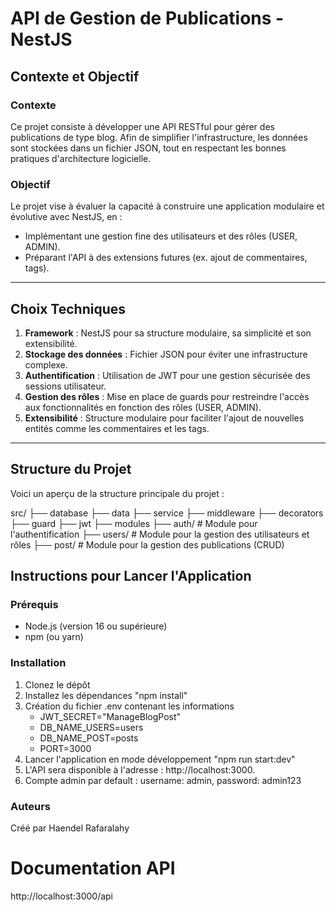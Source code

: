 # API de Gestion de Publications - NestJS

## Contexte et Objectif

### Contexte
Ce projet consiste à développer une API RESTful pour gérer des publications de type blog. Afin de simplifier l'infrastructure, les données sont stockées dans un fichier JSON, tout en respectant les bonnes pratiques d'architecture logicielle.

### Objectif
Le projet vise à évaluer la capacité à construire une application modulaire et évolutive avec NestJS, en :
- Implémentant une gestion fine des utilisateurs et des rôles (USER, ADMIN).
- Préparant l'API à des extensions futures (ex. ajout de commentaires, tags).

---

## Choix Techniques
1. **Framework** : NestJS pour sa structure modulaire, sa simplicité et son extensibilité.
2. **Stockage des données** : Fichier JSON pour éviter une infrastructure complexe.
3. **Authentification** : Utilisation de JWT pour une gestion sécurisée des sessions utilisateur.
4. **Gestion des rôles** : Mise en place de guards pour restreindre l'accès aux fonctionnalités en fonction des rôles (USER, ADMIN).
5. **Extensibilité** : Structure modulaire pour faciliter l'ajout de nouvelles entités comme les commentaires et les tags.

---

## Structure du Projet

Voici un aperçu de la structure principale du projet :

src/ 
    ├── database
        ├── data
        ├── service
    ├── middleware
        ├── decorators
        ├── guard
        ├── jwt
    ├── modules
        ├── auth/ # Module pour l'authentification
        ├── users/ # Module pour la gestion des utilisateurs et rôles 
        ├── post/ # Module pour la gestion des publications (CRUD) 
    
        


## Instructions pour Lancer l'Application

### Prérequis
- Node.js (version 16 ou supérieure)
- npm (ou yarn)

### Installation
1. Clonez le dépôt 
2. Installez les dépendances "npm install"
3. Création du fichier .env contenant les informations 
    - JWT_SECRET="ManageBlogPost"
    - DB_NAME_USERS=users
    - DB_NAME_POST=posts
    - PORT=3000
4. Lancer l'application en mode développement "npm run start:dev"
5. L'API sera disponible à l'adresse : http://localhost:3000.
6. Compte admin par default : username: admin, password: admin123



### Auteurs
Créé par Haendel Rafaralahy

# Documentation API
http://localhost:3000/api